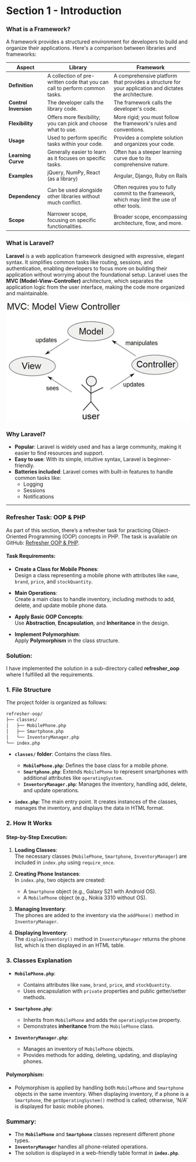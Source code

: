# Section 1 - Introduction

### What is a Framework?

A framework provides a structured environment for developers to build and organize their applications. Here's a comparison between libraries and frameworks:

| Aspect | Library | Framework |
| --- | --- | --- |
| **Definition** | A collection of pre-written code that you can call to perform common tasks. | A comprehensive platform that provides a structure for your application and dictates the architecture. |
| **Control Inversion** | The developer calls the library code. | The framework calls the developer's code. |
| **Flexibility** | Offers more flexibility; you can pick and choose what to use. | More rigid; you must follow the framework's rules and conventions. |
| **Usage** | Used to perform specific tasks within your code. | Provides a complete solution and organizes your code. |
| **Learning Curve** | Generally easier to learn as it focuses on specific tasks. | Often has a steeper learning curve due to its comprehensive nature. |
| **Examples** | jQuery, NumPy, React (as a library) | Angular, Django, Ruby on Rails |
| **Dependency** | Can be used alongside other libraries without much conflict. | Often requires you to fully commit to the framework, which may limit the use of other tools. |
| **Scope** | Narrower scope, focusing on specific functionalities. | Broader scope, encompassing architecture, flow, and more. |

### What is Laravel?

**Laravel** is a web application framework designed with expressive, elegant syntax. It simplifies common tasks like routing, sessions, and authentication, enabling developers to focus more on building their application without worrying about the foundational setup. Laravel uses the **MVC (Model-View-Controller)** architecture, which separates the application logic from the user interface, making the code more organized and maintainable.

![Laravel MVC Model](img/mvc.png)

### Why Laravel?

- **Popular**: Laravel is widely used and has a large community, making it easier to find resources and support.
- **Easy to use**: With its simple, intuitive syntax, Laravel is beginner-friendly.
- **Batteries included**: Laravel comes with built-in features to handle common tasks like:
  - Logging
  - Sessions
  - Notifications

---

### Refresher Task: OOP & PHP

As part of this section, there’s a refresher task for practicing Object-Oriented Programming (OOP) concepts in PHP. The task is available on GitHub: [Refresher OOP & PHP](https://github.com/dptsi/laravel-tutorial).

#### Task Requirements:
- **Create a Class for Mobile Phones**:  
  Design a class representing a mobile phone with attributes like `name`, `brand`, `price`, and `stockQuantity`.
  
- **Main Operations**:  
  Create a main class to handle inventory, including methods to add, delete, and update mobile phone data.
  
- **Apply Basic OOP Concepts**:  
  Use **Abstraction**, **Encapsulation**, and **Inheritance** in the design.
  
- **Implement Polymorphism**:  
  Apply **Polymorphism** in the class structure.

### Solution:

I have implemented the solution in a sub-directory called **refresher_oop** where I fulfilled all the requirements.

### 1. **File Structure**

The project folder is organized as follows:

```
refresher-oop/
├── classes/
│   ├── MobilePhone.php
│   ├── Smartphone.php
│   └── InventoryManager.php
└── index.php
```

- **`classes/` folder**: Contains the class files.
  - **`MobilePhone.php`**: Defines the base class for a mobile phone.
  - **`Smartphone.php`**: Extends `MobilePhone` to represent smartphones with additional attributes like `operatingSystem`.
  - **`InventoryManager.php`**: Manages the inventory, handling add, delete, and update operations.
  
- **`index.php`**: The main entry point. It creates instances of the classes, manages the inventory, and displays the data in HTML format.

### 2. **How It Works**

#### **Step-by-Step Execution**:

1. **Loading Classes**:  
   The necessary classes (`MobilePhone`, `Smartphone`, `InventoryManager`) are included in `index.php` using `require_once`.

2. **Creating Phone Instances**:  
   In `index.php`, two objects are created:
   - A `Smartphone` object (e.g., Galaxy S21 with Android OS).
   - A `MobilePhone` object (e.g., Nokia 3310 without OS).

3. **Managing Inventory**:  
   The phones are added to the inventory via the `addPhone()` method in `InventoryManager`.

4. **Displaying Inventory**:  
   The `displayInventory()` method in `InventoryManager` returns the phone list, which is then displayed in an HTML table.

### 3. **Classes Explanation**

- **`MobilePhone.php`**:  
  - Contains attributes like `name`, `brand`, `price`, and `stockQuantity`.
  - Uses encapsulation with `private` properties and public getter/setter methods.

- **`Smartphone.php`**:  
  - Inherits from `MobilePhone` and adds the `operatingSystem` property.
  - Demonstrates **inheritance** from the `MobilePhone` class.

- **`InventoryManager.php`**:  
  - Manages an inventory of `MobilePhone` objects.
  - Provides methods for adding, deleting, updating, and displaying phones.

#### **Polymorphism**:
- Polymorphism is applied by handling both `MobilePhone` and `Smartphone` objects in the same inventory. When displaying inventory, if a phone is a `Smartphone`, the `getOperatingSystem()` method is called; otherwise, 'N/A' is displayed for basic mobile phones.

### Summary:
- The **`MobilePhone`** and **`Smartphone`** classes represent different phone types.
- **`InventoryManager`** handles all phone-related operations.
- The solution is displayed in a web-friendly table format in **`index.php`**.
